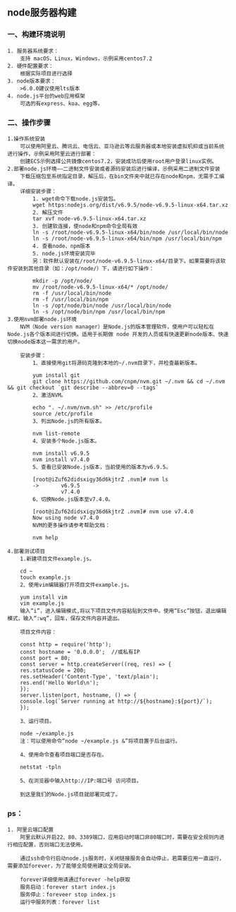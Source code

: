 ## node服务器构建

### 一、构建环境说明
	1. 服务器系统要求：
		支持 macOS，Linux，Windows，示例采用centos7.2
	2. 硬件配置要求：
		根据实际项目进行选择
	3. node版本要求：
		>6.0.0建议使用lts版本
	4. node.js平台的web应用框架
		可选的有express、koa、egg等。
### 二、操作步骤
	1.操作系统安装
		可以使用阿里云、腾讯云、电信云、亚马逊云等云服务器或本地安装虚拟机抑或当前系统进行操作，示例采用阿里云进行部署：
		创建ECS示例选择公共镜像centos7.2，安装成功后使用root用户登录linux实例。
	2.部署node.js环境——二进制文件安装或者源码安装后进行编译，示例采用二进制文件安装
		下载压缩包至系统指定目录，解压后，在bin文件夹中就已存在node和npm，无需手工编译。
		详细安装步骤：
			1. wget命令下载node.js安装包。
			wget https:nodejs.org/dist/v6.9.5/node-v6.9.5-linux-x64.tar.xz
			2. 解压文件
			tar xvf node-v6.9.5-linux-x64.tar.xz
			3. 创建软连接，使node和npm命令全局有效
			ln -s /root/node-v6.9.5-linux-x64/bin/node /usr/local/bin/node
			ln -s /root/node-v6.9.5-linux-x64/bin/npm /usr/local/bin/npm
			4. 查看node、npm版本
			5. node.js环境安装完毕
			另：软件默认安装在/root/node-v6.9.5-linux-x64/目录下。如果需要将该软件安装到其他目录（如：/opt/node/）下，请进行如下操作：

			mkdir -p /opt/node/
			mv /root/node-v6.9.5-linux-x64/* /opt/node/
			rm -f /usr/local/bin/node
			rm -f /usr/local/bin/npm
			ln -s /opt/node/bin/node /usr/local/bin/node
			ln -s /opt/node/bin/npm /usr/local/bin/npm
	3.使用nvm部署node.js环境
		NVM（Node version manager）是Node.js的版本管理软件，使用户可以轻松在Node.js各个版本间进行切换。适用于长期做 node 开发的人员或有快速更新node版本、快速切换node版本这一需求的用户。
		
		安装步骤：		
			1、直接使用git将源码克隆到本地的~/.nvm目录下，并检查最新版本。
			
			yum install git
			git clone https://github.com/cnpm/nvm.git ~/.nvm && cd ~/.nvm && git checkout `git describe --abbrev=0 --tags`
			2、激活NVM。
			
			echo ". ~/.nvm/nvm.sh" >> /etc/profile
			source /etc/profile
			3、列出Node.js的所有版本。
			
			nvm list-remote
			4、安装多个Node.js版本。
			
			nvm install v6.9.5
			nvm install v7.4.0
			5、查看已安装Node.js版本，当前使用的版本为v6.9.5。
			
			[root@iZuf62didsxigy36d6kjtrZ .nvm]# nvm ls
			->       v6.9.5
			         v7.4.0
			6、切换Node.js版本至v7.4.0。
			
			[root@iZuf62didsxigy36d6kjtrZ .nvm]# nvm use v7.4.0
			Now using node v7.4.0
			NVM的更多操作请参考帮助文档：
			
			nvm help

	4.部署测试项目
		1.新建项目文件example.js。

		cd ~
		touch example.js
		2、使用vim编辑器打开项目文件example.js。
		
		yum install vim
		vim example.js
		输入“i”，进入编辑模式,将以下项目文件内容粘贴到文件中。使用“Esc”按钮，退出编辑模式，输入“:wq”，回车，保存文件内容并退出。
		
		项目文件内容：
		
		const http = require('http');
		const hostname = '0.0.0.0';  //或私有IP
		const port = 80;
		const server = http.createServer((req, res) => {
		res.statusCode = 200;
		res.setHeader('Content-Type', 'text/plain');
		res.end('Hello World\n');
		});
		server.listen(port, hostname, () => {
		console.log(`Server running at http://${hostname}:${port}/`);
		});
		
		3、运行项目。
		
		node ~/example.js
		注：可以使用命令“node ~/example.js &”将项目置于后台运行。
		
		4、使用命令查看项目端口是否存在。
		
		netstat -tpln
		
		5、在浏览器中输入http://IP:端口号 访问项目。
		
		到这里我们的Node.js项目就部署完成了。
### ps：
	1. 阿里云端口配置
		阿里云默认开启22、80、3389端口，应用启动时端口非80端口时，需要在安全规则内进行相应配置，否则端口无法使用。
		
		通过ssh命令行启动node.js服务时，关闭链接服务会自动停止，若需要应用一直运行，需要添加forever，为了能够全局使用建议全局安装。

		forever详细使用请通过forever -help获取
		服务启动：forever start index.js
		服务停止：foreveer stop index.js
		运行中服务列表：forever list
